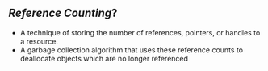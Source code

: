 ##  *Reference Counting*?

- A technique of storing the number of references, pointers, or handles to a
resource.
- A garbage collection algorithm that uses these reference counts to deallocate
objects which are no longer referenced
